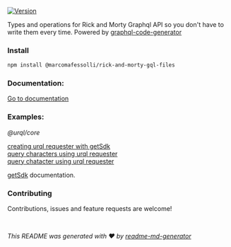 <p>
  <a href="https://www.npmjs.com/package/@marcomafessolli/rick-and-morty-gql-files" target="_blank">
    <img alt="Version" src="https://img.shields.io/npm/v/@marcomafessolli/rick-and-morty-gql-files.svg">
  </a>
</p>

Types and operations for Rick and Morty Graphql API so you don't have to write them every time. Powered by [graphql-code-generator](https://github.com/dotansimha/graphql-code-generator)

### Install

```sh
npm install @marcomafessolli/rick-and-morty-gql-files
```

### Documentation:

[Go to documentation](https://github.com/marcomafessolli/rick-and-morty-gql-files/blob/main/docs/modules.md)

### Examples:

_@urql/core_

[creating urql requester with getSdk](https://github.com/marcomafessolli/remix-graphql-loader-example/blob/main/app/utils/urql.server.ts)<br>
[query characters using urql requester](https://github.com/marcomafessolli/remix-graphql-loader-example/blob/main/app/routes/index.tsx#L12)<br>
[query chatacter using urql requester](https://github.com/marcomafessolli/remix-graphql-loader-example/blob/main/app/routes/characters/%24id.tsx#L27)

[getSdk](https://github.com/marcomafessolli/rick-and-morty-gql-files/blob/main/docs/modules.md#getsdk) documentation.

### Contributing

Contributions, issues and feature requests are welcome!

<br>

_This README was generated with ❤️ by [readme-md-generator](https://github.com/kefranabg/readme-md-generator)_
